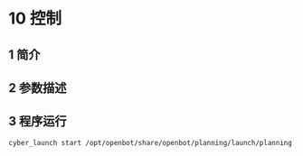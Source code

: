 # **10 控制**



## 1 简介


## 2 参数描述



## 3 程序运行

```bash
cyber_launch start /opt/openbot/share/openbot/planning/launch/planning.launch
```



